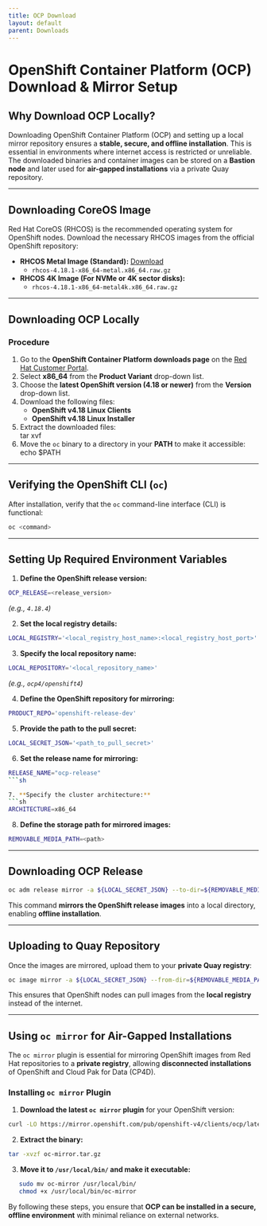 ```yaml
---
title: OCP Download
layout: default
parent: Downloads
---
```


# **OpenShift Container Platform (OCP) Download & Mirror Setup**

## **Why Download OCP Locally?**  
Downloading OpenShift Container Platform (OCP) and setting up a local mirror repository ensures a **stable, secure, and offline installation**. This is essential in environments where internet access is restricted or unreliable. The downloaded binaries and container images can be stored on a **Bastion node** and later used for **air-gapped installations** via a private Quay repository.

---

## **Downloading CoreOS Image**  
Red Hat CoreOS (RHCOS) is the recommended operating system for OpenShift nodes. Download the necessary RHCOS images from the official OpenShift repository:  

- **RHCOS Metal Image (Standard):** [Download](https://mirror.openshift.com/pub/openshift-v4/dependencies/rhcos/4.18/latest/)  
  - `rhcos-4.18.1-x86_64-metal.x86_64.raw.gz`  
- **RHCOS 4K Image (For NVMe or 4K sector disks):**  
  - `rhcos-4.18.1-x86_64-metal4k.x86_64.raw.gz`  

---

## **Downloading OCP Locally**  

### **Procedure**  
1. Go to the **OpenShift Container Platform downloads page** on the [Red Hat Customer Portal](https://access.redhat.com/downloads/).  
2. Select **x86_64** from the **Product Variant** drop-down list.  
3. Choose the **latest OpenShift version (4.18 or newer)** from the **Version** drop-down list.  
4. Download the following files:  
   - **OpenShift v4.18 Linux Clients**  
   - **OpenShift v4.18 Linux Installer**  
5. Extract the downloaded files:  
   tar xvf <file>  
6. Move the `oc` binary to a directory in your **PATH** to make it accessible:  
   echo $PATH  

---

## **Verifying the OpenShift CLI (`oc`)**  
After installation, verify that the `oc` command-line interface (CLI) is functional:  
```sh
oc <command>  
```   

---

## **Setting Up Required Environment Variables**  

1. **Define the OpenShift release version:**  
```sh
OCP_RELEASE=<release_version>  
```   
   *(e.g., `4.18.4`)*  

2. **Set the local registry details:** 
```sh 
LOCAL_REGISTRY='<local_registry_host_name>:<local_registry_host_port>'  
```   

3. **Specify the local repository name:**  
```sh
LOCAL_REPOSITORY='<local_repository_name>'  
 ```  
*(e.g., `ocp4/openshift4`)*  

4. **Define the OpenShift repository for mirroring:**  
```sh
PRODUCT_REPO='openshift-release-dev'  
```

5. **Provide the path to the pull secret:**  
```sh
LOCAL_SECRET_JSON='<path_to_pull_secret>'  
```

6. **Set the release name for mirroring:**  
```sh
RELEASE_NAME="ocp-release"  
```sh

7. **Specify the cluster architecture:**
```sh  
ARCHITECTURE=x86_64  
```
8. **Define the storage path for mirrored images:**  
```sh
REMOVABLE_MEDIA_PATH=<path>  
```
---

## **Downloading OCP Release**  
```sh
oc adm release mirror -a ${LOCAL_SECRET_JSON} --to-dir=${REMOVABLE_MEDIA_PATH}/mirror quay.io/${PRODUCT_REPO}/${RELEASE_NAME}:${OCP_RELEASE}-${ARCHITECTURE}  
```

This command **mirrors the OpenShift release images** into a local directory, enabling **offline installation**.

---

## **Uploading to Quay Repository**  
Once the images are mirrored, upload them to your **private Quay registry**:  
```sh
oc image mirror -a ${LOCAL_SECRET_JSON} --from-dir=${REMOVABLE_MEDIA_PATH}/mirror "file://openshift/release:${OCP_RELEASE}*" ${LOCAL_REGISTRY}/${LOCAL_REPOSITORY}  
```

This ensures that OpenShift nodes can pull images from the **local registry** instead of the internet.

---

## **Using `oc mirror` for Air-Gapped Installations**  

The `oc mirror` plugin is essential for mirroring OpenShift images from Red Hat repositories to a **private registry**, allowing **disconnected installations** of OpenShift and Cloud Pak for Data (CP4D).

### **Installing `oc mirror` Plugin**  

1. **Download the latest `oc mirror` plugin** for your OpenShift version:  
```sh
curl -LO https://mirror.openshift.com/pub/openshift-v4/clients/ocp/latest/oc-mirror.tar.gz  
```

2. **Extract the binary:**  
```sh
tar -xvzf oc-mirror.tar.gz  
```

3. **Move it to `/usr/local/bin/` and make it executable:**  
```sh
   sudo mv oc-mirror /usr/local/bin/  
   chmod +x /usr/local/bin/oc-mirror  
```

By following these steps, you ensure that **OCP can be installed in a secure, offline environment** with minimal reliance on external networks.
